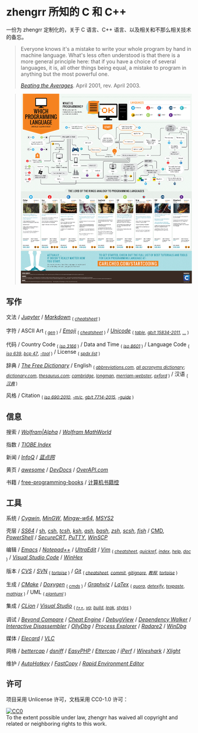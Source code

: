 # zhengrr 所知的 C 和 C++

一份为 zhengrr 定制化的，关于 C 语言、C++ 语言、以及相关和不那么相关技术的备忘。

> Everyone knows it's a mistake to write your whole program by hand in machine language.
> What's less often understood is that there is a more general principle here:
> that if you have a choice of several languages, it is, all other things being equal, a mistake to program in anything but the most powerful one.
>
> [*Beating the Averages*](http://paulgraham.com/avg.html). April 2001, rev. April 2003.

> [![Which Programming Language Should I Learn First?](./README-IMG.png)](http://carlcheo.com/startcoding "Which Programming Language Should I Learn First?")

## 写作

文法
/ [*Jupyter*](https://jupyter.org/)
/ [*Markdown*](https://daringfireball.net/markdown/) <sub>(
    [*cheatsheet*](https://github.com/adam-p/markdown-here/wiki/Markdown-Cheatsheet)
)</sub>

字符
/ ASCII Art <sub>(
    [*gen*](https://askapache.com/online-tools/figlet-ascii/) )</sub>
/ [*Emoji*](https://iemoji.com/) <sub>(
    [*cheatsheet*](https://github.com/ikatyang/emoji-cheat-sheet) )</sub>
/ [*Unicode*](https://unicode.org/) <sub>(
    [*table*](https://unicode-table.com/),
	[*gb/t 15834-2011*](http://gb688.cn/bzgk/gb/newGbInfo?hcno=22EA6D162E4110E752259661E1A0D0A8),
	[*…*](https://sspai.com/post/45516) )</sub>

代码
/ Country Code <sub>(
    [*iso 3166*](https://iso.org/iso-3166-country-codes.html) )</sub>
/ Data and Time <sub>(
    [*iso 8601*](https://iso.org/iso-8601-date-and-time-format.html) )</sub>
/ Language Code <sub>(
    [*iso 639*](https://iso.org/iso-639-language-codes.html),
    [*bcp 47*](https://tools.ietf.org/html/bcp47),
    [*-tool*](https://r12a.github.io/app-subtags/) )</sub>
/ License <sub>(
    [*spdx list*](https://spdx.org/licenses/) )</sub>

辞典
/ [*The Free Dictionary*](https://thefreedictionary.com/)
/ English <sub>(
    [*abbreviations.com*](https://www.abbreviations.com/),
    [*all acronyms dictionary*](https://allacronyms.com/);
    [*dictionary.com*](https://dictionary.com/),
    [*thesaurus.com*](https://thesaurus.com/);
    [*cambridge*](https://dictionary.cambridge.org/),
    [*longman*](https://ldoceonline.com/),
    [*merriam-webster*](https://merriam-webster.com/),
    [*oxford*](https://en.oxforddictionaries.com/) )</sub>
/ 汉语 <sub>(
    [*汉典*](http://zdic.net/) )</sub>

风格
/ Citation <sub>(
    [*iso 690:2010*](https://iso.org/standard/43320.html),
    [*-m/c*](http://citationmachine.net/iso690-numeric-en/),
    [*gb/t 7714-2015*](http://gb688.cn/bzgk/gb/newGbInfo?hcno=7FA63E9BBA56E60471AEDAEBDE44B14C),
    [*-guide*](http://citethisforme.com/guides/chinese-gb7714-2005-numeric) )</sub>

## 信息

搜索
/ [*Wolfram|Alpha*](https://wolframalpha.com/)
/ [*Wolfram MathWorld*](http://mathworld.wolfram.com/)

指数
/ [*TIOBE Index*](https://tiobe.com/tiobe-index/)

新闻
/ [*InfoQ*](https://infoq.cn/)
/ [*蓝点网*](https://landiannews.com/)

黄页
/ [*awesome*](https://awesome.re/)
/ [*DevDocs*](https://devdocs.io/)
/ [*OverAPI.com*](http://overapi.com/)

书籍
/ [free-programming-books](https://ebookfoundation.github.io/free-programming-books/)
/ [计算机书籍控](http://bestcbooks.com/)

## 工具

系统
/ [*Cygwin*](https://cygwin.com/ "Cygnus Windows"),
  [*MinGW*](http://mingw.org/ "Minimalist GNU for Windows"),
  [*Mingw-w64*](https://mingw-w64.org/),
  [*MSYS2*](https://www.msys2.org/ "Minimal System")

壳层
/ [*SS64*](https://ss64.com/ "参考")
/ [sh](# "Bourne Shell, 1977"),
  [csh](# "C Shell, 1978"),
  [*tcsh*](http://tcsh.org/ "TENEX C Shell, 1983"),
  [*ksh*](http://kornshell.com/ "KornShell, 1983"),
  [*ash*](https://in-ulm.de/~mascheck/various/ash/ "Almquist Shell, 1989-05-30"),
  [*bash*](https://gnu.org/software/bash/ "Bourne-Again Shell, 1989-06-08"),
  [*zsh*](https://zsh.org/ "Z Shell, 1990"),
  [*scsh*](https://scsh.net/ "Scheme Shell, 1994-10-31"),
  [*fish*](https://fishshell.com/ "Friendly Interactive Shell, 2005-02-13")
/ [CMD](# "Command Prompt, 1987"),
  [*PowerShell*](https://microsoft.com/powershell "PowerShell, 2006")
/ [*SecureCRT*](https://vandyke.com/products/securecrt/ "SecureCRT, 1998-06"),
  [*PuTTY*](https://www.chiark.greenend.org.uk/~sgtatham/putty/ "PuTTY, 1999-01-22"),
  [*WinSCP*](https://winscp.net/ "WinSCP, 2000")

编辑
/ [*Emacs*](https://gnu.org/software/emacs/)
/ [*Notepad++*](https://notepad-plus-plus.org/)
/ [*UltraEdit*](https://ultraedit.com/)
/ [*Vim*](https://www.vim.org/) <sub>(
    [*cheatsheet*](https://vim.rtorr.com/lang/zh_cn),
    [*quickref*](http://vimcdoc.sourceforge.net/doc/quickref.html),
    [*index*](http://vimcdoc.sourceforge.net/doc/index.html),
    [*help*](http://vimcdoc.sourceforge.net/doc/help.html),
    [*doc*](http://vimcdoc.sourceforge.net) )</sub>
/ [*Visual Studio Code*](https://code.visualstudio.com/)
/ [*WinHex*](http://winhex.com/winhex/)

版本
/ [*CVS*](https://savannah.nongnu.org/projects/cvs "Concurrent Versions System, 1990-11-19")
/ [*SVN*](https://subversion.apache.org/ "Subversion, 2000-10-20") <sub>(
    [*tortoise*](https://tortoisesvn.net/) )</sub>
/ [*Git*](https://git-scm.com/ "Git, 2005-04-07") <sub>(
    [*cheatsheet*](https://git-tower.com/blog/git-cheat-sheet/),
    [*commit*](https://github.com/angular/angular.js/blob/master/DEVELOPERS.md#-git-commit-guidelines),
    [*gitignore*](https://github.com/github/gitignore),
    [*教程*](https://www.liaoxuefeng.com/wiki/0013739516305929606dd18361248578c67b8067c8c017b000),
    [*tortoise*](https://tortoisegit.org/) )</sub>

生成
/ [*CMake*](https://cmake.org/)
/ [*Doxygen*](http://doxygen.org/) <sub>(
    [*cmds*](http://doxygen.org/manual/commands.html) )</sub>
/ [*Graphviz*](https://graphviz.org/)
/ [*LaTex*](https://latex-project.org) <sub>(
    [*quora*](https://math-on-quora.surge.sh/),
    [*detexify*](http://detexify.kirelabs.org/),
    [*texpaste*](http://texpaste.com/),
    [*mathjax*](https://mathjax.org/) )</sub>
/ UML <sub>(
    [*plantuml*](http://plantuml.com) )</sub>

集成
/ [*CLion*](https://jetbrains.com/clion)
/ [*Visual Studio*](https://visualstudio.com/) <sub>(
    [*r++*](https://jetbrains.com/resharper-cpp "ReSharper C++"),
    [*va*](https://wholetomato.com/ "Visual Assist");
    [*build*](https://incredibuild.com/ "IncrediBuild"),
    [*leak*](https://kinddragon.github.io/vld/ "Visual Leak Detector"),
    [*styles*](https://studiostyl.es/ "Studio Styles") )</sub>

调试
/ [*Beyond Compare*](https://scootersoftware.com/)
/ [*Cheat Engine*](https://cheatengine.org/)
/ [*DebugView*](https://docs.microsoft.com/sysinternals/downloads/debugview)
/ [*Dependency Walker*](http://dependencywalker.com)
/ [*Interactive Disassembler*](https://hex-rays.com/products/ida/)
/ [*OllyDbg*](http://ollydbg.de/)
/ [*Process Explorer*](https://docs.microsoft.com/sysinternals/downloads/process-explorer)
/ [*Radare2*](https://radare.org/)
/ [*WinDbg*](http://windbg.org/)

媒体
/ [*Elecard*](https://elecard.com/)
/ [*VLC*](https://videolan.org/ "VideoLAN Client")

网络
/ [*bettercap*](https://bettercap.org/)
/ [*dsniff*](https://monkey.org/~dugsong/dsniff/)
/ [*EasyPHP*](https://easyphp.org/ "A Web Server")
/ [*Ettercap*](https://ettercap-project.org/)
/ [*iPerf*](https://iperf.fr/)
/ [*Wireshark*](https://wireshark.org/)
/ [*Xlight*](https://xlightftpd.com/ "A FTP Server")

维护
/ [*AutoHotkey*](https://autohotkey.com/)
/ [*FastCopy*](https://fastcopy.jp/)
/ [*Rapid Environment Editor*](https://rapidee.com/)

## 许可

项目采用 Unlicense 许可，文档采用 CC0-1.0 许可：

<p xmlns:dct="https://purl.org/dc/terms/">
  <a rel="license"
     href="https://creativecommons.org/publicdomain/zero/1.0/">
    <img src="https://licensebuttons.net/p/zero/1.0/88x31.png" style="border-style: none;" alt="CC0" />
  </a>
  <br />
  To the extent possible under law,
  <span resource="[_:publisher]" rel="dct:publisher">
    <span property="dct:title">zhengrr</span></span>
  has waived all copyright and related or neighboring rights to this work.
</p>
